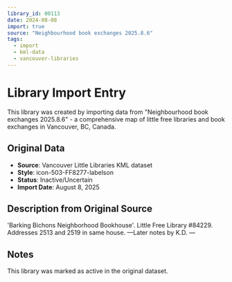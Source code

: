 ```yaml
---
library_id: 00113
date: 2024-08-08
import: true
source: "Neighbourhood book exchanges 2025.8.6"
tags:
  - import
  - kml-data
  - vancouver-libraries
---
```


# Library Import Entry

This library was created by importing data from "Neighbourhood book exchanges 2025.8.6" - a comprehensive map of little free libraries and book exchanges in Vancouver, BC, Canada.

## Original Data

- **Source**: Vancouver Little Libraries KML dataset
- **Style**: icon-503-FF8277-labelson
- **Status**: Inactive/Uncertain
- **Import Date**: August 8, 2025

## Description from Original Source

'Barking Bichons Neighborhood Bookhouse'. 
Little Free Library #84229.
Addresses 2513 and 2519 in same house.
—Later notes by K.D.
—


## Notes

This library was marked as active in the original dataset.
